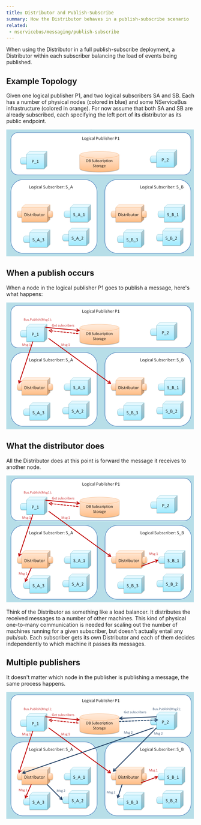 ```yaml
---
title: Distributor and Publish-Subscribe
summary: How the Distributor behaves in a publish-subscribe scenario
related:
 - nservicebus/messaging/publish-subscribe
---
```


When using the Distributor in a full publish-subscribe deployment, a Distributor within each subscriber balancing the load of events being published.


## Example Topology

Given one logical publisher P1, and two logical subscribers SA and SB. Each has a number of physical nodes (colored in blue) and some NServiceBus infrastructure (colored in orange). For now assume that both SA and SB are already subscribed, each specifying the left port of its distributor as its public endpoint.

![logical pub/sub and physical distribution 1](nservicebus-pubsub-1.png)


## When a publish occurs

When a node in the logical publisher P1 goes to publish a message, here's what happens:

![logical pub/sub and physical distribution 2](nservicebus-pubsub-2.png)


## What the distributor does

All the Distributor does at this point is forward the message it receives to another node.

![logical pub/sub and physical distribution 3](nservicebus-pubsub-3.png)

Think of the Distributor as something like a load balancer. It distributes the received messages to a number of other machines. This kind of physical one-to-many communication is needed for scaling out the number of machines running for a given subscriber, but doesn't actually entail any pub/sub. Each subscriber gets its own Distributor and each of them decides independently to which machine it passes its messages.


## Multiple publishers

It doesn't matter which node in the publisher is publishing a message, the same process happens.

![logical pub/sub and physical distribution 4](nservicebus-pubsub-4.png)
